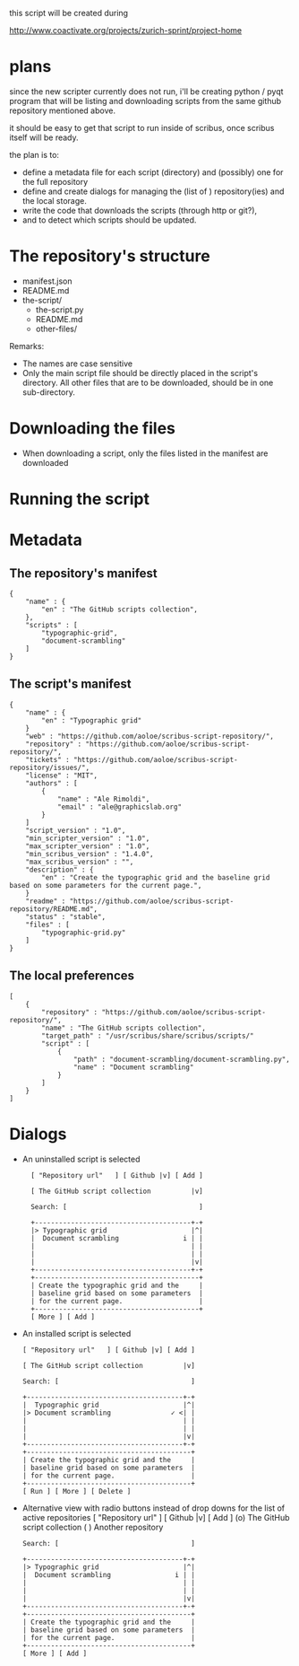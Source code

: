 this script will be created during

http://www.coactivate.org/projects/zurich-sprint/project-home

# plans


since the new scripter currently does not run, i'll be creating python / pyqt program that will be listing and downloading scripts from the same github repository mentioned above.

it should be easy to get that script to run inside of scribus, once scribus itself will be ready.

the plan is to:

- define a metadata file for each script (directory) and (possibly) one for the full repository
- define and create dialogs for managing the (list of ) repository(ies) and the local storage.
- write the code that downloads the scripts (through http or git?),
- and to detect which scripts should be updated.


# The repository's structure

- manifest.json
- README.md
- the-script/
  - the-script.py
  - README.md
  - other-files/

Remarks:
- The names are case sensitive
- Only the main script file should be directly placed in the script's directory. All other files that are to be downloaded, should be in one sub-directory.

# Downloading the files

- When downloading a script, only the files listed in the manifest are downloaded

# Running the script

# Metadata

## The repository's manifest

    {
        "name" : {
            "en" : "The GitHub scripts collection",
        },
        "scripts" : [
            "typographic-grid",
            "document-scrambling"
        ]
    }

## The script's manifest

    {
        "name" : {
            "en" : "Typographic grid"
        }
        "web" : "https://github.com/aoloe/scribus-script-repository/",
        "repository" : "https://github.com/aoloe/scribus-script-repository/",
        "tickets" : "https://github.com/aoloe/scribus-script-repository/issues/",
        "license" : "MIT",
        "authors" : [
            {
                "name" : "Ale Rimoldi",
                "email" : "ale@graphicslab.org"
            }
        ]
        "script_version" : "1.0",
        "min_scripter_version" : "1.0",
        "max_scripter_version" : "1.0",
        "min_scribus_version" : "1.4.0",
        "max_scribus_version" : "",
        "description" : {
            "en" : "Create the typographic grid and the baseline grid based on some parameters for the current page.",
        }
        "readme" : "https://github.com/aoloe/scribus-script-repository/README.md",
        "status" : "stable",
        "files" : [
            "typographic-grid.py"
        ]
    }

## The local preferences

    [
        {
            "repository" : "https://github.com/aoloe/scribus-script-repository/",
            "name" : "The GitHub scripts collection",
            "target_path" : "/usr/scribus/share/scribus/scripts/"
            "script" : [
                {
                    "path" : "document-scrambling/document-scrambling.py",
                    "name" : "Document scrambling"
                }
            ]
        }
    ]

# Dialogs

- An uninstalled script is selected

        [ "Repository url"   ] [ Github |v] [ Add ]

        [ The GitHub script collection          |v]

        Search: [                                 ]

        +---------------------------------------+-+
        |> Typographic grid                     |^|
        |  Document scrambling                i | |
        |                                       | |
        |                                       | |
        |                                       |v|
        +---------------------------------------+-+
        +-----------------------------------------+
        | Create the typographic grid and the     |
        | baseline grid based on some parameters  |
        | for the current page.                   |
        +-----------------------------------------+
        [ More ] [ Add ]

- An installed script is selected

      [ "Repository url"   ] [ Github |v] [ Add ]

      [ The GitHub script collection          |v]

      Search: [                                 ]

      +---------------------------------------+-+
      |  Typographic grid                     |^|
      |> Document scrambling               ✓ <| |
      |                                       | |
      |                                       | |
      |                                       |v|
      +---------------------------------------+-+
      +-----------------------------------------+
      | Create the typographic grid and the     |
      | baseline grid based on some parameters  |
      | for the current page.                   |
      +-----------------------------------------+
      [ Run ] [ More ] [ Delete ]

- Alternative view with radio buttons instead of drop downs for the list of active repositories
      [ "Repository url"   ] [ Github |v] [ Add ]
      (o) The GitHub script collection
      ( ) Another repository

      Search: [                                 ]

      +---------------------------------------+-+
      |> Typographic grid                     |^|
      |  Document scrambling                i | |
      |                                       | |
      |                                       | |
      |                                       |v|
      +---------------------------------------+-+
      +-----------------------------------------+
      | Create the typographic grid and the     |
      | baseline grid based on some parameters  |
      | for the current page.                   |
      +-----------------------------------------+
      [ More ] [ Add ]
